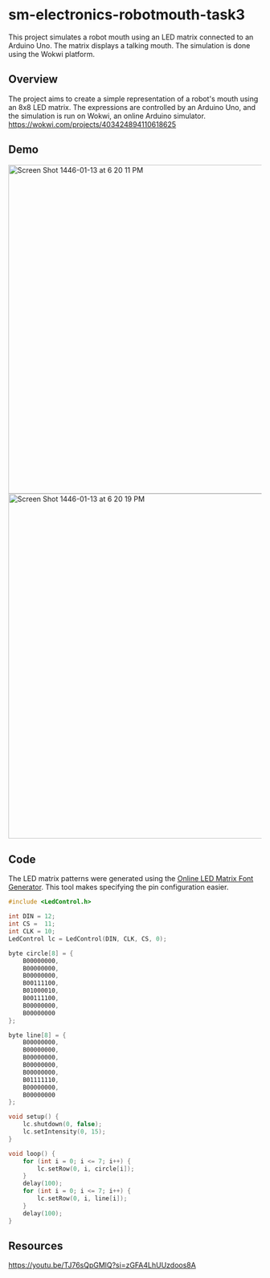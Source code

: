 # sm-electronics-robotmouth-task3

This project simulates a robot mouth using an LED matrix connected to an Arduino Uno. The matrix displays a talking mouth. The simulation is done using the Wokwi platform.


## Overview

The project aims to create a simple representation of a robot's mouth using an 8x8 LED matrix. The expressions are controlled by an Arduino Uno, and the simulation is run on Wokwi, an online Arduino simulator.
https://wokwi.com/projects/403424894110618625

## Demo
<img width="655" alt="Screen Shot 1446-01-13 at 6 20 11 PM" src="https://github.com/user-attachments/assets/a143bc90-7281-4911-b788-77cec51f8689">

<img width="687" alt="Screen Shot 1446-01-13 at 6 20 19 PM" src="https://github.com/user-attachments/assets/4fe5e86d-ca94-40cc-9315-37b2aa38217c">

## Code

The LED matrix patterns were generated using the [Online LED Matrix Font Generator](https://www.riyas.org/2013/12/online-led-matrix-font-generator-with.html). This tool makes specifying the pin configuration easier.

```cpp
#include <LedControl.h>

int DIN = 12;
int CS =  11;
int CLK = 10;
LedControl lc = LedControl(DIN, CLK, CS, 0);

byte circle[8] = {
    B00000000,
    B00000000,
    B00000000,
    B00111100,
    B01000010,
    B00111100,
    B00000000,
    B00000000
};

byte line[8] = {
    B00000000,
    B00000000,
    B00000000,
    B00000000,
    B00000000,
    B01111110,
    B00000000,
    B00000000
};

void setup() {
    lc.shutdown(0, false);       
    lc.setIntensity(0, 15);      
}

void loop() { 
    for (int i = 0; i <= 7; i++) {
        lc.setRow(0, i, circle[i]);
    }
    delay(100);
    for (int i = 0; i <= 7; i++) {
        lc.setRow(0, i, line[i]);
    }
    delay(100);
}
```
## Resources
https://youtu.be/TJ76sQpGMlQ?si=zGFA4LhUUzdoos8A
